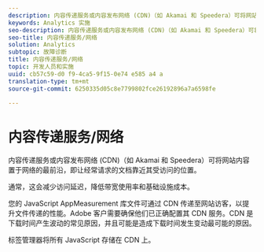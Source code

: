 ```yaml
---
description: 内容传递服务或内容发布网络 (CDN)（如 Akamai 和 Speedera）可将网站内容置于网络的最前沿，即让经常请求的文档靠近其受访问的位置。
keywords: Analytics 实施
seo-description: 内容传递服务或内容发布网络 (CDN)（如 Akamai 和 Speedera）可将网站内容置于网络的最前沿，即让经常请求的文档靠近其受访问的位置。
seo-title: 内容传递服务/网络
solution: Analytics
subtopic: 故障诊断
title: 内容传递服务/网络
topic: 开发人员和实施
uuid: cb57c59-d0 f9-4ca5-9f15-0e74 e585 a4 a
translation-type: tm+mt
source-git-commit: 6250335d05c8e7799802fce26192896a7a6598fe

---
```



# 内容传递服务/网络

内容传递服务或内容发布网络 (CDN)（如 Akamai 和 Speedera）可将网站内容置于网络的最前沿，即让经常请求的文档靠近其受访问的位置。

通常，这会减少访问延迟，降低带宽使用率和基础设施成本。

您的 JavaScript AppMeasurement 库文件可通过 CDN 传递至网站访客，以提升文件传递的性能。Adobe 客户需要确保他们已正确配置其 CDN 服务。CDN 是下载时间产生波动的常见原因，并且可能是造成下载时间发生变动最可能的原因。

标签管理器将所有 JavaScript 存储在 CDN 上。
